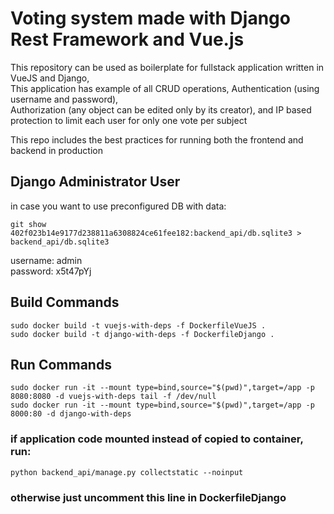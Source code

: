 # Voting system made with Django Rest Framework and Vue.js

This repository can be used as boilerplate for fullstack application written in VueJS and Django,  
This application has example of all CRUD operations, Authentication (using username and password),  
Authorization (any object can be edited only by its creator), and IP based protection to limit each user for only one vote per subject

This repo includes the best practices for running both the frontend and backend in production

## Django Administrator User
in case you want to use preconfigured DB with data:  
```
git show 402f023b14e9177d238811a6308824ce61fee182:backend_api/db.sqlite3 > backend_api/db.sqlite3
```
username: admin  
password: x5t47pYj

## Build Commands
```
sudo docker build -t vuejs-with-deps -f DockerfileVueJS .
sudo docker build -t django-with-deps -f DockerfileDjango .
```
## Run Commands
```
sudo docker run -it --mount type=bind,source="$(pwd)",target=/app -p 8080:8080 -d vuejs-with-deps tail -f /dev/null
sudo docker run -it --mount type=bind,source="$(pwd)",target=/app -p 8000:80 -d django-with-deps
```
### if application code mounted instead of copied to container, run:
```
python backend_api/manage.py collectstatic --noinput
```
### otherwise just uncomment this line in DockerfileDjango
